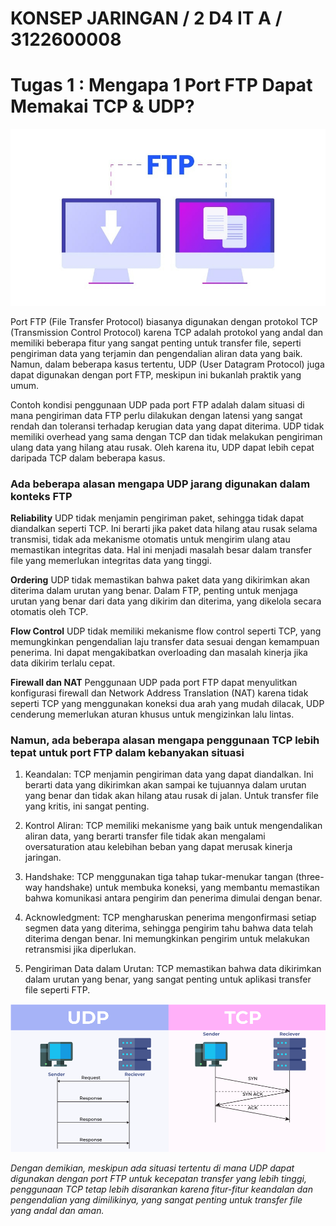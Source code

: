 # KONSEP JARINGAN / 2 D4 IT A / 3122600008

# Tugas 1 : Mengapa 1 Port FTP Dapat Memakai TCP & UDP?

<div align="center">
<img src="./assetes/ilustrasi-ftp.jpg">
</div>

Port FTP (File Transfer Protocol) biasanya digunakan dengan protokol TCP (Transmission Control Protocol) karena TCP adalah protokol yang andal dan memiliki beberapa fitur yang sangat penting untuk transfer file, seperti pengiriman data yang terjamin dan pengendalian aliran data yang baik. Namun, dalam beberapa kasus tertentu, UDP (User Datagram Protocol) juga dapat digunakan dengan port FTP, meskipun ini bukanlah praktik yang umum.

Contoh kondisi penggunaan UDP pada port FTP adalah dalam situasi di mana pengiriman data FTP perlu dilakukan dengan latensi yang sangat rendah dan toleransi terhadap kerugian data yang dapat diterima. UDP tidak memiliki overhead yang sama dengan TCP dan tidak melakukan pengiriman ulang data yang hilang atau rusak. Oleh karena itu, UDP dapat lebih cepat daripada TCP dalam beberapa kasus.

### Ada beberapa alasan mengapa UDP jarang digunakan dalam konteks FTP

**Reliability**
UDP tidak menjamin pengiriman paket, sehingga tidak dapat diandalkan seperti TCP. Ini berarti jika paket data hilang atau rusak selama transmisi, tidak ada mekanisme otomatis untuk mengirim ulang atau memastikan integritas data. Hal ini menjadi masalah besar dalam transfer file yang memerlukan integritas data yang tinggi.

**Ordering**
UDP tidak memastikan bahwa paket data yang dikirimkan akan diterima dalam urutan yang benar. Dalam FTP, penting untuk menjaga urutan yang benar dari data yang dikirim dan diterima, yang dikelola secara otomatis oleh TCP.

**Flow Control**
UDP tidak memiliki mekanisme flow control seperti TCP, yang memungkinkan pengendalian laju transfer data sesuai dengan kemampuan penerima. Ini dapat mengakibatkan overloading dan masalah kinerja jika data dikirim terlalu cepat.

**Firewall dan NAT**
Penggunaan UDP pada port FTP dapat menyulitkan konfigurasi firewall dan Network Address Translation (NAT) karena tidak seperti TCP yang menggunakan koneksi dua arah yang mudah dilacak, UDP cenderung memerlukan aturan khusus untuk mengizinkan lalu lintas.

### Namun, ada beberapa alasan mengapa penggunaan TCP lebih tepat untuk port FTP dalam kebanyakan situasi

1. Keandalan: TCP menjamin pengiriman data yang dapat diandalkan. Ini berarti data yang dikirimkan akan sampai ke tujuannya dalam urutan yang benar dan tidak akan hilang atau rusak di jalan. Untuk transfer file yang kritis, ini sangat penting.

2. Kontrol Aliran: TCP memiliki mekanisme yang baik untuk mengendalikan aliran data, yang berarti transfer file tidak akan mengalami oversaturation atau kelebihan beban yang dapat merusak kinerja jaringan.

3. Handshake: TCP menggunakan tiga tahap tukar-menukar tangan (three-way handshake) untuk membuka koneksi, yang membantu memastikan bahwa komunikasi antara pengirim dan penerima dimulai dengan benar.

4. Acknowledgment: TCP mengharuskan penerima mengonfirmasi setiap segmen data yang diterima, sehingga pengirim tahu bahwa data telah diterima dengan benar. Ini memungkinkan pengirim untuk melakukan retransmisi jika diperlukan.

5. Pengiriman Data dalam Urutan: TCP memastikan bahwa data dikirimkan dalam urutan yang benar, yang sangat penting untuk aplikasi transfer file seperti FTP.

<div align="center">
<img src="./assetes/udp-tcp.png">
</div>

_Dengan demikian, meskipun ada situasi tertentu di mana UDP dapat digunakan dengan port FTP untuk kecepatan transfer yang lebih tinggi, penggunaan TCP tetap lebih disarankan karena fitur-fitur keandalan dan pengendalian yang dimilikinya, yang sangat penting untuk transfer file yang andal dan aman._
